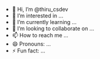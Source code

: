 - 👋 Hi, I’m @thiru_csdev
- 👀 I’m interested in ...
- 🌱 I’m currently learning ...
- 💞️ I’m looking to collaborate on ...
- 📫 How to reach me ...
- 😄 Pronouns: ...
- ⚡ Fun fact: ...

<!---
kthiruppathi/kthiruppathi is a ✨ special ✨ repository because its `README.md` (this file) appears on your GitHub profile.
You can click the Preview link to take a look at your changes.
--->
